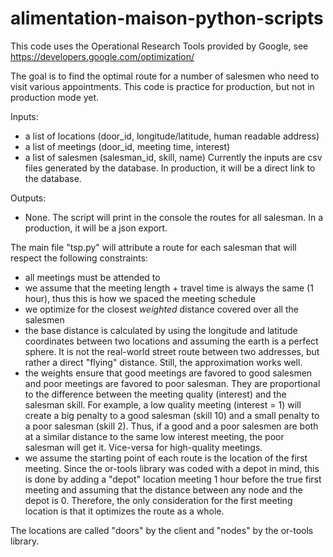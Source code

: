 # alimentation-maison-python-scripts
This code uses the Operational Research Tools provided by Google, see https://developers.google.com/optimization/

The goal is to find the optimal route for a number of salesmen who need to visit various appointments. This code is practice for production, but not in production mode yet.

Inputs:
- a list of locations (door_id, longitude/latitude, human readable address)
- a list of meetings (door_id, meeting time, interest)
- a list of salesmen (salesman_id, skill, name)
Currently the inputs are csv files generated by the database. In production, it will be a direct link to the database.

Outputs: 
- None. The script will print in the console the routes for all salesman. In a production, it will be a json export.


The main file "tsp.py" will attribute a route for each salesman that will respect the following constraints:
- all meetings must be attended to
- we assume that the meeting length + travel time is always the same (1 hour), thus this is how we spaced the meeting schedule
- we optimize for the closest *weighted* distance covered over all the salesmen
- the base distance is calculated by using the longitude and latitude coordinates between two locations and assuming the earth is a perfect sphere. It is not the real-world street route between two addresses, but rather a direct "flying" distance. Still, the approximation works well.
- the weights ensure that good meetings are favored to good salesmen and poor meetings are favored to poor salesman. They are proportional to the difference between the meeting quality (interest) and the salesman skill. For example, a low quality meeting (interest = 1) will create a big penalty to a good salesman (skill 10) and a small penalty to a poor salesman (skill 2). Thus, if a good and a poor salesmen are both at a similar distance to the same low interest meeting, the poor salesman will get it. Vice-versa for high-quality meetings.
- we assume the starting point of each route is the location of the first meeting. Since the or-tools library was coded with a depot in mind, this is done by adding a "depot" location meeting 1 hour before the true first meeting and assuming that the distance between any node and the depot is 0. Therefore, the only consideration for the first meeting location is that it optimizes the route as a whole.

The locations are called "doors" by the client and "nodes" by the or-tools library.





